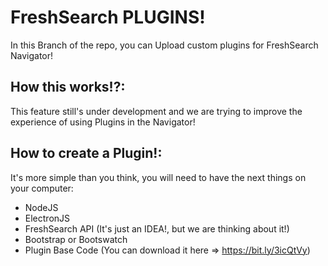 # FreshSearch PLUGINS!

In this Branch of the repo, you can Upload custom plugins for FreshSearch Navigator!

## How this works!?:

This feature still's under development and we are trying to improve the experience of using Plugins in the Navigator!

## How to create a Plugin!:
It's more simple than you think, you will need to have the next things on your computer:
 - NodeJS
 - ElectronJS
 - FreshSearch API (It's just an IDEA!, but we are thinking about it!)
 - Bootstrap or Bootswatch
 - Plugin Base Code (You can download it here => https://bit.ly/3icQtVy)
